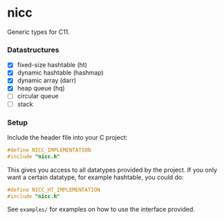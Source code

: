# nicc
Generic types for C11.

### Datastructures
- [x] fixed-size hashtable (ht)
- [x] dynamic hashtable (hashmap)
- [x] dynamic array (darr)
- [x] heap queue (hq)
- [ ] circular queue
- [ ] stack

### Setup
Include the header file into your C project:
```c
#define NICC_IMPLEMENTATION
#include "nicc.h"
```
This gives you access to all datatypes provided by the project. If you only want a certain datatype, for example hashtable, you could do:
```c
#define NICC_HT_IMPLEMENTATION
#include "nicc.h"
```

See `examples/` for examples on how to use the interface provided.
